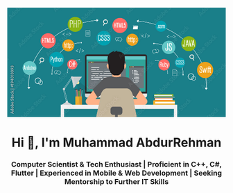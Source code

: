 ![logo](https://github.com/mani12398/mani12398/blob/main/Github%20Banner.jpg)

<h1 align="center">Hi 👋, I'm Muhammad AbdurRehman</h1>
<h3 align="center">Computer Scientist & Tech Enthusiast | Proficient in C++, C#, Flutter | Experienced in Mobile & Web Development | Seeking Mentorship to Further IT Skills</h3>
